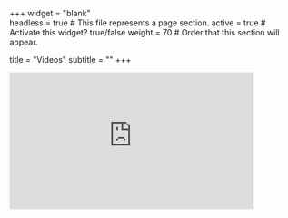 +++
widget = "blank"  
headless = true  # This file represents a page section.
active = true  # Activate this widget? true/false
weight = 70  # Order that this section will appear.

title = "Videos"
subtitle = ""
+++
                                                                                          
<div style="float:left;">
	<iframe frameborder="0" id="youtube" src="https://www.youtube.com/embed/2RJtDc5HjDQ" title="YouTube video player" width="430" height="241" class="graphic"></iframe>
</div>


